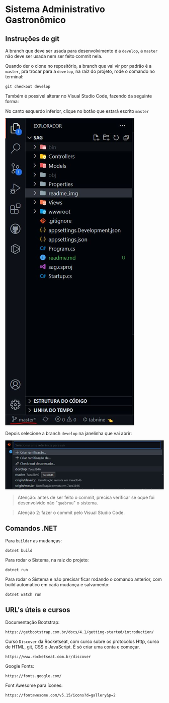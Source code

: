 # Sistema Administrativo Gastronômico

## Instruções de git

A branch que deve ser usada para desenvolvimento é a `develop`, a `master` não deve ser usada nem ser feito commit nela.

Quando der o clone no repositório, a branch que vai vir por padrão é a `master`, pra trocar para a `develop`, na raiz do projeto, rode o comando no terminal:
```
git checkout develop
```

Também é possível alterar no Visual Studio Code, fazendo da seguinte forma:

No canto esquerdo inferior, clique no botão que estará escrito `master`

![Print do botão de branch](readme_img/print_master.JPG)

Depois selecione a branch `develop` na janelinha que vai abrir:

![Escolhendo a branch](readme_img/print_develop.JPG)

>Atenção: antes de ser feito o commit, precisa verificar se oque foi desenvolvido não "`quebrou`" o sistema.

>Atenção 2: fazer o commit pelo Visual Studio Code.

## Comandos .NET

Para `buildar` as mudanças:
```
dotnet build
```

Para rodar o Sistema, na raiz do projeto:
```
dotnet run
```

Para rodar o Sistema e não precisar ficar rodando o comando anterior, com build automático em cada mudança e salvamento:
```
dotnet watch run
```


## URL's úteis e cursos

Documentação Bootstrap:
```
https://getbootstrap.com.br/docs/4.1/getting-started/introduction/
```

Curso `Discover` da Rocketseat, com curso sobre os protocolos Http, curso de HTML, git, CSS e JavaScript. É só criar uma conta e começar.
```
https://www.rocketseat.com.br/discover
```

Google Fonts:
```
https://fonts.google.com/
```

Font Awesome para ícones:
```
https://fontawesome.com/v5.15/icons?d=gallery&p=2
```
